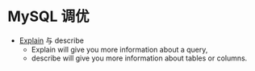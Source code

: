 # MySQL 调优

* [Explain](Explain.md) 与 describe
    * Explain will give you more information about a query,
    * describe will give you more information about tables or columns.





